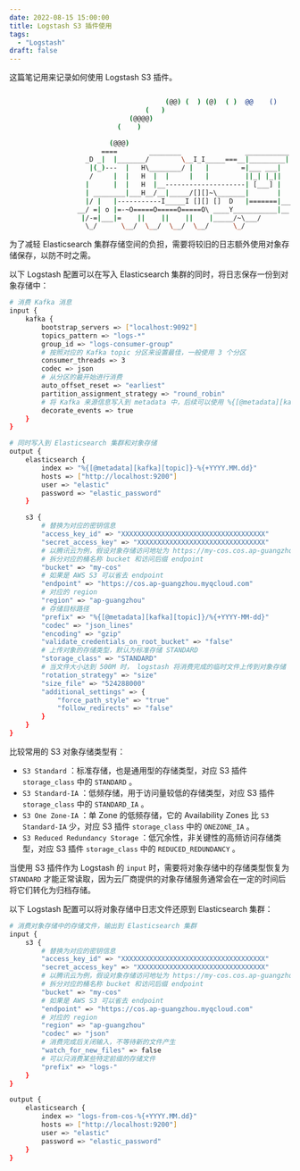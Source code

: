 ```yaml
---
date: 2022-08-15 15:00:00
title: Logstash S3 插件使用
tags:
  - "Logstash"
draft: false
---
```


这篇笔记用来记录如何使用 Logstash S3 插件。

<!--more-->

```bash

                                       (@@) (  ) (@)  ( )  @@    ()    @     O     @     O      @
                                  (   )
                              (@@@@)
                           (    )

                         (@@@)
                       ====        ________                ___________
                   _D _|  |_______/        \__I_I_____===__|_________|
                    |(_)---  |   H\________/ |   |        =|___ ___|      _________________
                    /     |  |   H  |  |     |   |         ||_| |_||     _|                \_____A
                   |      |  |   H  |__--------------------| [___] |   =|                        |
                   | ________|___H__/__|_____/[][]~\_______|       |   -|                        |
                   |/ |   |-----------I_____I [][] []  D   |=======|____|________________________|_
                 __/ =| o |=-~O=====O=====O=====O\ ____Y___________|__|__________________________|_
                  |/-=|___|=    ||    ||    ||    |_____/~\___/          |_D__D__D_|  |_D__D__D_|
                   \_/      \__/  \__/  \__/  \__/      \_/               \_/   \_/    \_/   \_/

```

为了减轻 Elasticsearch 集群存储空间的负担，需要将较旧的日志额外使用对象存储保存，以防不时之需。

以下 Logstash 配置可以在写入 Elasticsearch 集群的同时，将日志保存一份到对象存储中：

```bash
# 消费 Kafka 消息
input {
    kafka {
        bootstrap_servers => ["localhost:9092"]
        topics_pattern => "logs-*"
        group_id => "logs-consumer-group"
        # 按照对应的 Kafka topic 分区来设置最佳，一般使用 3 个分区
        consumer_threads => 3
        codec => json
        # 从分区的最开始进行消费
        auto_offset_reset => "earliest"
        partition_assignment_strategy => "round_robin"
        # 将 Kafka 来源信息写入到 metadata 中，后续可以使用 %{[@metadata][kafka]} 来取需要的字段
        decorate_events => true
    }
}

# 同时写入到 Elasticsearch 集群和对象存储
output {
    elasticsearch {
        index => "%{[@metadata][kafka][topic]}-%{+YYYY.MM.dd}"
        hosts => ["http://localhost:9200"]
        user => "elastic"
        password => "elastic_password"
    }

    s3 {
        # 替换为对应的密钥信息
        "access_key_id" => "XXXXXXXXXXXXXXXXXXXXXXXXXXXXXXXXXXXX"
        "secret_access_key" => "XXXXXXXXXXXXXXXXXXXXXXXXXXXXXXXX"
        # 以腾讯云为例，假设对象存储访问地址为 https://my-cos.cos.ap-guangzhou.myqcloud.com
        # 拆分对应的桶名称 bucket 和访问后缀 endpoint
        "bucket" => "my-cos"
        # 如果是 AWS S3 可以省去 endpoint
        "endpoint" => "https://cos.ap-guangzhou.myqcloud.com"
        # 对应的 region
        "region" => "ap-guangzhou"
        # 存储目标路径
        "prefix" => "%{[@metadata][kafka][topic]}/%{+YYYY-MM-dd}"
        "codec" => "json_lines"
        "encoding" => "gzip"
        "validate_credentials_on_root_bucket" => "false"
        # 上传对象的存储类型，默认为标准存储 STANDARD
        "storage_class" => "STANDARD"
        # 当文件大小达到 500M 时， logstash 将消费完成的临时文件上传到对象存储
        "rotation_strategy" => "size"
        "size_file" => "524288000"
        "additional_settings" => {
            "force_path_style" => "true"
            "follow_redirects" => "false"
        }
    }
}
```

比较常用的 S3 对象存储类型有：

- `S3 Standard` ：标准存储，也是通用型的存储类型，对应 S3 插件 `storage_class` 中的 `STANDARD` 。
- `S3 Standard-IA` ：低频存储，用于访问量较低的存储类型，对应 S3 插件 `storage_class` 中的 `STANDARD_IA` 。
- `S3 One Zone-IA` ：单 Zone 的低频存储，它的 Availability Zones 比 `S3 Standard-IA` 少，对应 S3 插件 `storage_class` 中的 `ONEZONE_IA` 。
- `S3 Reduced Redundancy Storage` ：低冗余性，非关键性的高频访问存储类型，对应 S3 插件 `storage_class` 中的 `REDUCED_REDUNDANCY` 。

当使用 S3 插件作为 Logstash 的 `input` 时，需要将对象存储中的存储类型恢复为 `STANDARD` 才能正常读取，因为云厂商提供的对象存储服务通常会在一定的时间后将它们转化为归档存储。

以下 Logstash 配置可以将对象存储中日志文件还原到 Elasticsearch 集群：

```bash
# 消费对象存储中的存储文件，输出到 Elasticsearch 集群
input {
    s3 {
        # 替换为对应的密钥信息
        "access_key_id" => "XXXXXXXXXXXXXXXXXXXXXXXXXXXXXXXXXXXX"
        "secret_access_key" => "XXXXXXXXXXXXXXXXXXXXXXXXXXXXXXXX"
        # 以腾讯云为例，假设对象存储访问地址为 https://my-cos.cos.ap-guangzhou.myqcloud.com
        # 拆分对应的桶名称 bucket 和访问后缀 endpoint
        "bucket" => "my-cos"
        # 如果是 AWS S3 可以省去 endpoint
        "endpoint" => "https://cos.ap-guangzhou.myqcloud.com"
        # 对应的 region
        "region" => "ap-guangzhou"
        "codec" => "json"
        # 消费完成后关闭输入，不等待新的文件产生
        "watch_for_new_files" => false
        # 可以只消费某些特定前缀的存储文件
        "prefix" => "logs-"
    }
}

output {
    elasticsearch {
        index => "logs-from-cos-%{+YYYY.MM.dd}"
        hosts => ["http://localhost:9200"]
        user => "elastic"
        password => "elastic_password"
    }
}
```
